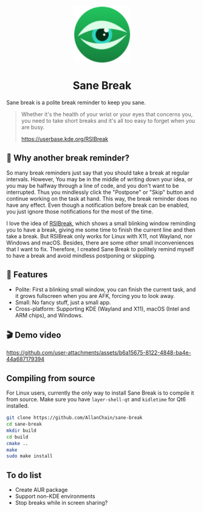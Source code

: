 <p align="center">
  <img src="./resources/images/icon.svg" width="150" height="150">
</p>
<h1 align="center">Sane Break</h1>

Sane break is a polite break reminder to keep you sane.

> Whether it's the health of your wrist or your eyes that concerns you, you need to take short breaks and it's all too easy to forget when you are busy.
>
> https://userbase.kde.org/RSIBreak

## 🤔 Why another break reminder?

So many break reminders just say that you should take a break at regular intervals.
However, You may be in the middle of writing down your idea, or you may be halfway through a line of code, and you don't want to be interrupted.
Thus you mindlessly click the "Postpone" or "Skip" button and continue working on the task at hand.
This way, the break reminder does no have any effect.
Even though a notification before break can be enabled, you just ignore those notifications for the most of the time.

I love the idea of [RSIBreak](https://userbase.kde.org/RSIBreak), which shows a small blinking window reminding you to have a break,
giving me some time to finish the current line and then take a break.
But RSIBreak only works for Linux with X11, not Wayland, nor Windows and macOS.
Besides, there are some other small inconveniences that I want to fix.
Therefore, I created Sane Break to poilitely remind myself to have a break and avoid mindless postponing or skipping.

## 🔮 Features

- Polite: First a blinking small window, you can finish the current task, and it grows fullscreen when you are AFK, forcing you to look away.
- Small: No fancy stuff, just a small app.
- Cross-platform: Supporting KDE (Wayland and X11), macOS (Intel and ARM chips), and Windows.

## 🎬 Demo video

https://github.com/user-attachments/assets/b6a15675-8122-4848-ba4e-44a687179394

## Compiling from source

For Linux users, currently the only way to install Sane Break is to compile it from source.
Make sure you have `layer-shell-qt` and `kidletime` for Qt6 installed.
```bash
git clone https://github.com/AllanChain/sane-break
cd sane-break
mkdir build
cd build
cmake ..
make
sudo make install
```

## To do list

- Create AUR package
- Support non-KDE environments
- Stop breaks while in screen sharing?

